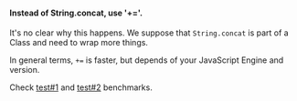 #### Instead of String.concat, use '+='.

It's no clear why this happens. We suppose that `String.concat` is part of a Class and need to wrap more things.

In general terms, `+=` is faster, but depends of your JavaScript Engine and version.

Check [test#1](https://jsperf.com/concat-vs-plus-vs-join) and [test#2](https://jsperf.com/string-concat-fast/17) benchmarks.
